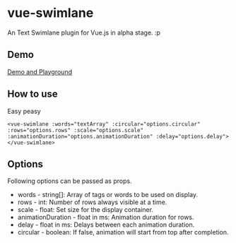 # vue-swimlane

An Text Swimlane plugin for Vue.js in alpha stage. :p

## Demo

[Demo and Playground](https://mubaidr.github.io/vue-swimlane)

## How to use

Easy peasy

```<vue-swimlane :words="textArray" :circular="options.circular" :rows="options.rows" :scale="options.scale" :animationDuration="options.animationDuration" :delay="options.delay"></vue-swimlane>```

## Options

Following options can be passed as props.

* words - string[]: Array of tags or words to be used on display.
* rows - int: Number of rows always visible at a time.
* scale - float: Set size for the display container.
* animationDuration - float in ms: Animation duration for rows.
* delay - float in ms: Delays between each animation duration.
* circular - boolean: If false, animation will start from top after completion.

